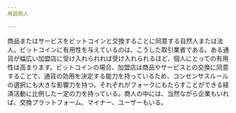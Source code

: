 ```yaml
---
用語商人

---
```

商品またはサービスをビットコインと交換することに同意する自然人または法人。ビットコインに有用性を与えているのは、こうした取引業者である。ある通貨が幅広い加盟店に受け入れられれば受け入れられるほど、個人にとっての有用性は高まります。ビットコインの場合、加盟店は商品やサービスとの交換に同意することで、通貨の効用を決定する能力を持っているため、コンセンサスルールの選択にも大きな影響力を持つ。それぞれがフォークにもたらすことができる経済活動に比例した一定の力を持っている。商人の中には、当然ながら企業もいれば、交換プラットフォーム、マイナー、ユーザーもいる。